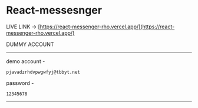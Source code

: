 # React-messesnger


LIVE LINK -> [https://react-messenger-rho.vercel.app/](https://react-messenger-rho.vercel.app/)

DUMMY ACCOUNT

<hr>

demo account - 
```
pjavadzrhdvpwgwfyj@tbbyt.net

```
password - 
```
12345678

```

<hr>



